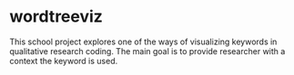 # wordtreeviz
This school project explores one of the ways of visualizing keywords in qualitative research coding. The main goal is to provide researcher with a context the keyword is used.
